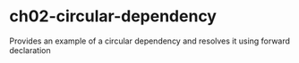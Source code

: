 # ch02-circular-dependency
Provides an example of a circular dependency and resolves it using forward declaration
